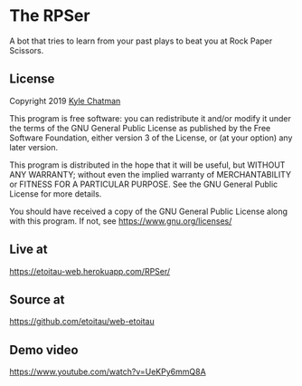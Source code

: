 # The RPSer
A bot that tries to learn from your past plays to beat you at Rock Paper Scissors.

## License
Copyright 2019 [Kyle Chatman](http://www.kchatman.com)

This program is free software: you can redistribute it and/or modify
it under the terms of the GNU General Public License as published by
the Free Software Foundation, either version 3 of the License, or
(at your option) any later version.

This program is distributed in the hope that it will be useful,
but WITHOUT ANY WARRANTY; without even the implied warranty of
MERCHANTABILITY or FITNESS FOR A PARTICULAR PURPOSE.  See the
GNU General Public License for more details.

You should have received a copy of the GNU General Public License
along with this program.  If not, see <https://www.gnu.org/licenses/>

## Live at
https://etoitau-web.herokuapp.com/RPSer/

## Source at
https://github.com/etoitau/web-etoitau

## Demo video
https://www.youtube.com/watch?v=UeKPy6mmQ8A
